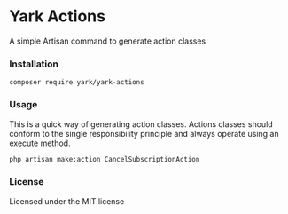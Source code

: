 # Yark Actions
A simple Artisan command to generate action classes

### Installation

```composer require yark/yark-actions```

### Usage

This is a quick way of generating action classes. Actions classes should conform to the single responsibility principle and always operate using an execute method.

```bash
php artisan make:action CancelSubscriptionAction
```

### License

Licensed under the MIT license
